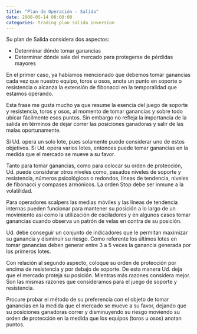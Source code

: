 ```yaml
---
title: "Plan de Operación - Salida"
date: 2008-05-14 08:00:00
categories: trading plan salida inversion
---
```

Su plan de Salida considera dos aspectos:

- Determinar dónde tomar ganancias
- Determinar dónde sale del mercado para protegerse de pérdidas mayores

En el primer caso, ya habíamos mencionado que debemos tomar ganancias cada vez que nuestro equipo, toros u osos, anota un punto en soporte o resistencia o alcanza la extensión de fibonacci en la temporalidad que estamos operando.

Esta frase me gusta mucho ya que resume la esencia del juego de soporte y resistencia, toros y osos, al momento de tomar ganancias y sobre todo ubicar fácilmente esos puntos. Sin embargo no refleja la importancia de la salida en términos de dejar correr las posiciones ganadoras y salir de las malas oportunamente.

Si Ud. opera un solo lote, pues solamente puede considerar uno de estos objetivos. Si Ud. opera varios lotes, entonces puede tomar ganancias en la medida que el mercado se mueve a su favor.

Tanto para tomar ganancias, como para colocar su orden de protección, Ud. puede considerar otros niveles como, pasados niveles de soporte y resistencia, números psicológicos o redondos, líneas de tendencia, niveles de fibonacci y compases armónicos. La orden Stop debe ser inmune a la volatilidad.

Para operadores scalpers las medias móviles y las líneas de tendencia internas pueden funcionar para mantener su posición a lo largo de un movimiento así como la utilización de osciladores y en algunos casos tomar ganancias cuando observa un patrón de velas en contra de su posición.

Ud. debe conseguir un conjunto de indicadores que le permitan maximizar su ganancia y disminuir su riesgo. Como referente los últimos lotes en tomar ganancias deben generar entre 3 a 5 veces la ganancia generada por los primeros lotes.

Con relación al segundo aspecto, coloque su orden de protección por encima de resistencia y por debajo de soporte. De esta manera Ud. deja que el mercado proteja su posición. Mientras más razones considera mejor. Son las mismas razones que consideramos para el juego de soporte y resistencia.

Procure probar el método de su preferencia con el objeto de tomar ganancias en la medida que el mercado se mueve a su favor, dejando que su posiciones ganadoras correr y disminuyendo su riesgo moviendo su orden de protección en la medida que los equipos (toros u osos)  anotan puntos.

